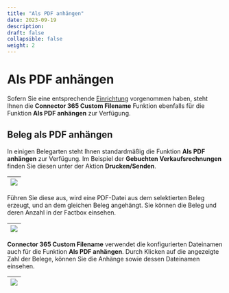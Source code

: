 ```yaml
---
title: "Als PDF anhängen"
date: 2023-09-19
description: 
draft: false
collapsible: false
weight: 2
---
```


# Als PDF anhängen

Sofern Sie eine entsprechende [Einrichtung](de-de/apps/custom-filename/first-steps/setup) vorgenommen haben, steht Ihnen die **Connector 365 Custom Filename** Funktion 
ebenfalls für die Funktion **Als PDF anhängen** zur Verfügung.

## Beleg als PDF anhängen

In einigen Belegarten steht Ihnen standardmäßig die Funktion **Als PDF anhängen** zur Verfügung.
Im Beispiel der **Gebuchten Verkaufsrechnungen** finden Sie diesen unter der Aktion **Drucken/Senden**.

|![](images/apps/custom-filename/de/show-attach-as-pdf.png)|
|-|

Führen Sie diese aus, wird eine PDF-Datei aus dem selektierten Beleg erzeugt, und an dem gleichen Beleg angehängt.
Sie können die Beleg und deren Anzahl in der Factbox einsehen. 

|![](images/apps/custom-filename/de/show-attachment-count.png)|
|-|

**Connector 365 Custom Filename** verwendet die konfigurierten Dateinamen auch für die Funktion **Als PDF anhängen**.
Durch Klicken auf die angezeigte Zahl der Belege, können Sie die Anhänge sowie dessen Dateinamen einsehen.

|![](images/apps/custom-filename/de/attached-pdf-filename.png)|
|-|
